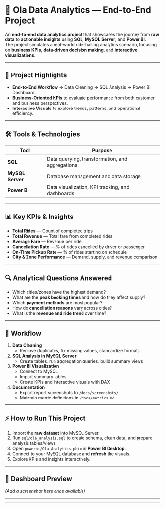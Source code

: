# 🚖 Ola Data Analytics — End-to-End Project

An **end-to-end data analytics project** that showcases the journey from **raw data** to **actionable insights** using **SQL**, **MySQL Server**, and **Power BI**.  
The project simulates a real-world ride-hailing analytics scenario, focusing on **business KPIs**, **data-driven decision making**, and **interactive visualizations**.

---

## 📌 Project Highlights
- **End-to-End Workflow** → Data Cleaning → SQL Analysis → Power BI Dashboard.
- **Business-Oriented KPIs** to evaluate performance from both customer and business perspectives.
- **Interactive Visuals** to explore trends, patterns, and operational efficiency.

---

## 🛠 Tools & Technologies
| Tool          | Purpose |
|---------------|---------|
| **SQL**       | Data querying, transformation, and aggregations |
| **MySQL Server** | Database management and data storage |
| **Power BI**  | Data visualization, KPI tracking, and dashboards |




---

## 📊 Key KPIs & Insights
- **Total Rides** — Count of completed trips  
- **Total Revenue** — Total fare from completed rides  
- **Average Fare** — Revenue per ride  
- **Cancellation Rate** — % of rides cancelled by driver or passenger  
- **On-Time Pickup Rate** — % of rides starting on schedule  
- **City & Zone Performance** — Demand, supply, and revenue comparison  

---

## 🔍 Analytical Questions Answered
- Which cities/zones have the highest demand?  
- What are the **peak booking times** and how do they affect supply?  
- Which **payment methods** are most popular?  
- How do **cancellation reasons** vary across cities?  
- What is the **revenue and ride trend** over time?  

---

## 📜 Workflow
1. **Data Cleaning**  
   - Remove duplicates, fix missing values, standardize formats  
2. **SQL Analysis in MySQL Server**  
   - Create tables, run aggregation queries, build summary views  
3. **Power BI Visualization**  
   - Connect to MySQL  
   - Import summary tables  
   - Create KPIs and interactive visuals with DAX  
4. **Documentation**  
   - Export report screenshots to `/docs/screenshots/`  
   - Maintain metric definitions in `/docs/metrics.md`

---

## ⚡ How to Run This Project
1. Import the **raw dataset** into MySQL Server.  
2. Run `sql/ola_analysis.sql` to create schema, clean data, and prepare analysis tables/views.  
3. Open `powerbi/Ola_Analytics.pbix` in **Power BI Desktop**.  
4. Connect to your MySQL database and **refresh** the visuals.  
5. Explore KPIs and insights interactively.

---

## 📌 Dashboard Preview
*(Add a screenshot here once available)*  


---



---

